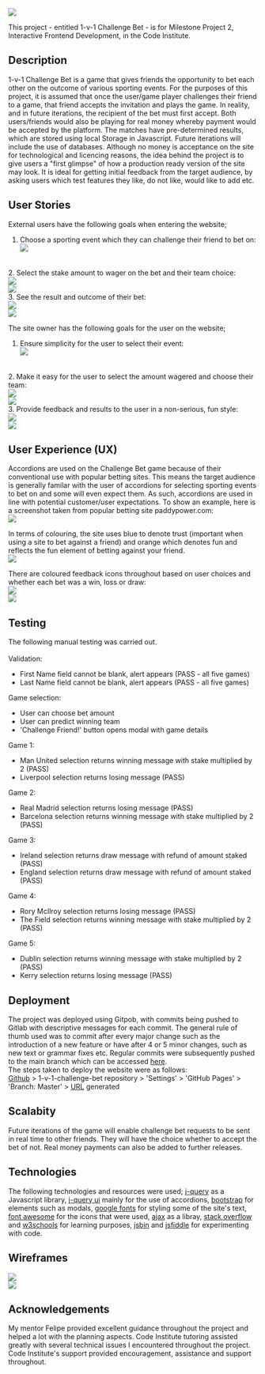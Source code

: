 <img src="/assets/images/gametitleimage.JPG" style="margin: 0;">

This project - entitled 1-v-1 Challenge Bet - is for Milestone Project 2, Interactive Frontend Development, in the Code Institute.

## Description
1-v-1 Challenge Bet is a game that gives friends the opportunity to bet each other on the outcome of various sporting events.
For the purposes of this project, it is assumed that once the user/game player challenges their friend to a game, that 
friend accepts the invitation and plays the game. In reality, and in future iterations, the recipient of the bet must first accept.
Both users/friends would also be playing for real money whereby payment would be accepted by the platform.
The matches have pre-determined results, which are stored using local Storage in Javascript. Future iterations will include the use of databases.
Although no money is acceptance on the site for technological and licencing reasons, the idea behind the project is to give users a "first glimpse"
of how a production ready version of the site may look. It is ideal for getting initial feedback from the target audience, by asking users which test
features they like, do not like, would like to add etc. 

## User Stories
External users have the following goals when entering the website;
1. Choose a sporting event which they can challenge their friend to bet on:<br>
<img src="/assets/images/eventchoice.JPG"><br>
<br>
2. Select the stake amount to wager on the bet and their team choice:<br>
<img src="/assets/images/chooseamount.JPG"><br>
<img src="/assets/images/chooseteam1.JPG">
<br>
3. See the result and outcome of their bet:<br>
<img src="/assets/images/result1.JPG"><br>
<img src="/assets/images/result1a.JPG">

The site owner has the following goals for the user on the website;
1. Ensure simplicity for the user to select their event:<br>
<img src="/assets/images/eventchoice.JPG"><br>
<br>
2. Make it easy for the user to select the amount wagered and choose their team:<br>
<img src="/assets/images/chooseamount.JPG"><br>
<img src="/assets/images/chooseteam2.JPG">
<br>
3. Provide feedback and results to the user in a non-serious, fun style:<br>
<img src="/assets/images/result2.JPG"><br>
<img src="/assets/images/result2a.JPG">

## User Experience (UX)
Accordions are used on the Challenge Bet game because of their conventional use with popular betting sites. This means the target
audience is generally familar with the user of accordions for selecting sporting events to bet on and some will even expect them.
As such, accordions are used in line with potential customer/user expectations.
To show an example, here is a screenshot taken from popular betting site paddypower.com:<br>
<img src="/assets/images/paddypaccordion.JPG"><br>

In terms of colouring, the site uses blue to denote trust (important when using a site to bet against a friend) and orange which denotes 
fun and reflects the fun element of betting against your friend.<br>
<img src="/assets/images/blueorange.JPG"><br>

There are coloured feedback icons throughout based on user choices and whether each bet was a win, loss or draw:<br>
<img src="/assets/images/feedback1.JPG"><br>
<img src="/assets/images/feedback2.JPG"><br>

## Testing
The following manual testing was carried out.<br><br>
Validation:
- First Name field cannot be blank, alert appears (PASS - all five games)
- Last Name field cannot be blank, alert appears (PASS - all five games)

Game selection:
- User can choose bet amount
- User can predict winning team
- 'Challenge Friend!' button opens modal with game details

Game 1:
- Man United selection returns winning message with stake multiplied by 2 (PASS)
- Liverpool selection returns losing message (PASS)

Game 2:
- Real Madrid selection returns losing message (PASS)
- Barcelona selection returns winning message with stake multiplied by 2 (PASS)

Game 3:
- Ireland selection returns draw message with refund of amount staked (PASS)
- England selection returns draw message with refund of amount staked (PASS)

Game 4:
- Rory McIlroy selection returns losing message (PASS)
- The Field selection returns winning message with stake multiplied by 2 (PASS)

Game 5:
- Dublin selection returns winning message with stake multiplied by 2 (PASS)
- Kerry selection returns losing message (PASS)

## Deployment
The project was deployed using Gitpob, with commits being pushed to Gitlab with descriptive messages 
for each commit. The general rule of thumb used was to commit after every major change such as the 
introduction of a new feature or have after 4 or 5 minor changes, such as new text or grammar fixes etc.
Regular commits were subsequently pushed to the main branch which can be accessed [here](https://github.com/RoyoftheRavers/1-v-1-challenge-bet).<br>
The steps taken to deploy the website were as follows:<br> 
[Github](https://github.com/Code-Institute-Org/gitpod-full-template) > 1-v-1-challenge-bet repository > 'Settings' > 'GitHub Pages' > 'Branch: Master' > [URL](https://royoftheravers.github.io/1-v-1-challenge-bet/) generated

## Scalabity
Future iterations of the game will enable challenge bet requests to be sent in real time to other friends. They will
have the choice whether to accept the bet of not. Real money payments can also be added to further releases.

## Technologies
The following technologies and resources were used;
[j-query](https://plugins.jquery.com/) as a Javascript library,
[j-query ui](https://jqueryui.com/) mainly for the use of accordions,
[bootstrap](https://www.bootstrapcdn.com/) for elements such as modals,
[google fonts](https://fonts.google.com/) for styling some of the site's text,
[font awesome](https://fontawesome.com/) for the icons that were used,
[ajax](https://cdnjs.cloudflare.com/ajax/libs/popper.js/1.12.9/umd/popper.min.js) as a libray,
[stack overflow](https://stackoverflow.com/) and [w3schools](https://www.w3schools.com/) for learning purposes,
[jsbin](https://jsbin.com/?html,output) and [jsfiddle](https://jsfiddle.net/) for experimenting with code.

## Wireframes
<img src="/assets/images/wireframe1.JPG"><br>
<img src="/assets/images/wireframe2.JPG"><br>

## Acknowledgements
My mentor Felipe provided excellent guidance throughout the project and helped a lot with the planning aspects. Code Institute tutoring assisted greatly with several technical issues I
encountered throughout the project. Code Institute's support provided encouragement, assistance and support throughout.
